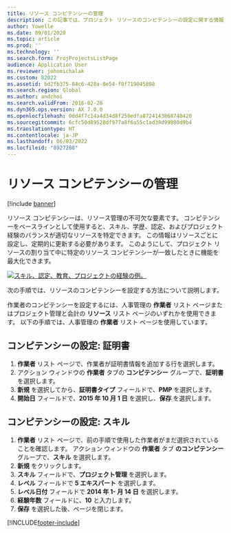 ```yaml
---
title: リソース コンピテンシーの管理
description: この記事では、プロジェクト リソースのコンピテンシーの設定に関する情報を提供します。
author: Yowelle
ms.date: 09/01/2020
ms.topic: article
ms.prod: ''
ms.technology: ''
ms.search.form: ProjProjectsListPage
audience: Application User
ms.reviewer: johnmichalak
ms.custom: 82022
ms.assetid: bd2fb375-84c6-428a-8e54-f0f719045898
ms.search.region: Global
ms.author: andchoi
ms.search.validFrom: 2016-02-28
ms.dyn365.ops.version: AX 7.0.0
ms.openlocfilehash: 0dd4f7c14a4d34d8f250edfa8724143868740420
ms.sourcegitcommit: 6cfc50d89528df977a8f6a55c1ad39d99800d9b4
ms.translationtype: HT
ms.contentlocale: ja-JP
ms.lasthandoff: 06/03/2022
ms.locfileid: "8927288"
---
```

# <a name="manage-resource-competencies"></a>リソース コンピテンシーの管理

[!include [banner](../includes/banner.md)]

リソース コンピテンシーは、リソース管理の不可欠な要素です。 コンピテンシーをベースラインとして使用すると、スキル、学歴、認定、およびプロジェクト経験のバランスが適切なリソースを特定できます。 この情報はリソースごとに設定し、定期的に更新する必要があります。 このようにして、プロジェクト リソースの割り当て中に特定のリソース コンピテンシーが一致したときに機能を最大化できます。

[![スキル、認定、教育、プロジェクトの経験の例。](./media/projectresourcing06-1024x383.jpg)](./media/projectresourcing06.jpg)

次の手順では、リソースのコンピテンシーを設定する方法について説明します。

作業者のコンピテンシーを設定するには、人事管理の **作業者** リスト ページまたはプロジェクト管理と会計の **リソース** リスト ページのいずれかを使用できます。 以下の手順では、人事管理の **作業者** リスト ページを使用しています。

## <a name="set-up-competencies-certificates"></a>コンピテンシーの設定: 証明書

1. **作業者** リスト ページで、作業者が証明書情報を追加する行を選択します。
2. アクション ウィンドウの **作業者** タブの **コンピテンシー** グループで、**証明書** を選択します。
3. **新規** を選択してから、**証明書タイプ** フィールドで、**PMP** を選択します。
4. **開始日** フィールドで、**2015 年 10 月 1 日** を選択し、**保存** を選択します。

## <a name="set-up-competencies-skills"></a>コンピテンシーの設定: スキル

1. **作業者** リスト ページで、前の手順で使用した作業者がまだ選択されていることを確認します。 アクション ウィンドウの **作業者** タブ **のコンピテンシー** グループで、**スキル** を選択します。
2. **新規** をクリックします。
3. **スキル** フィールドで、**プロジェクト管理** を選択します。
4. **レベル** フィールドで **5 エキスパート** を選択します。
5. **レベル日付** フィールドで **2014 年 1- 月 14 日** を選択します。
6. **経験年数** フィールドに、**10** と入力します。
7. **保存** を選択した後、ページを閉じます。


[!INCLUDE[footer-include](../includes/footer-banner.md)]